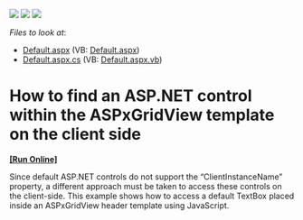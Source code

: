 <!-- default badges list -->
![](https://img.shields.io/endpoint?url=https://codecentral.devexpress.com/api/v1/VersionRange/128540303/12.1.6%2B)
[![](https://img.shields.io/badge/Open_in_DevExpress_Support_Center-FF7200?style=flat-square&logo=DevExpress&logoColor=white)](https://supportcenter.devexpress.com/ticket/details/E20034)
[![](https://img.shields.io/badge/📖_How_to_use_DevExpress_Examples-e9f6fc?style=flat-square)](https://docs.devexpress.com/GeneralInformation/403183)
<!-- default badges end -->
<!-- default file list -->
*Files to look at*:

* [Default.aspx](./CS/WebSite/Default.aspx) (VB: [Default.aspx](./VB/WebSite/Default.aspx))
* [Default.aspx.cs](./CS/WebSite/Default.aspx.cs) (VB: [Default.aspx.vb](./VB/WebSite/Default.aspx.vb))
<!-- default file list end -->
# How to find an ASP.NET control within the ASPxGridView template on the client side
<!-- run online -->
**[[Run Online]](https://codecentral.devexpress.com/e20034/)**
<!-- run online end -->


<p>Since default ASP.NET controls do not support the “ClientInstanceName” property, a different approach must be taken to access these controls on the client-side. This example shows how to access a default TextBox placed inside an ASPxGridView header template using JavaScript.</p>

<br/>



